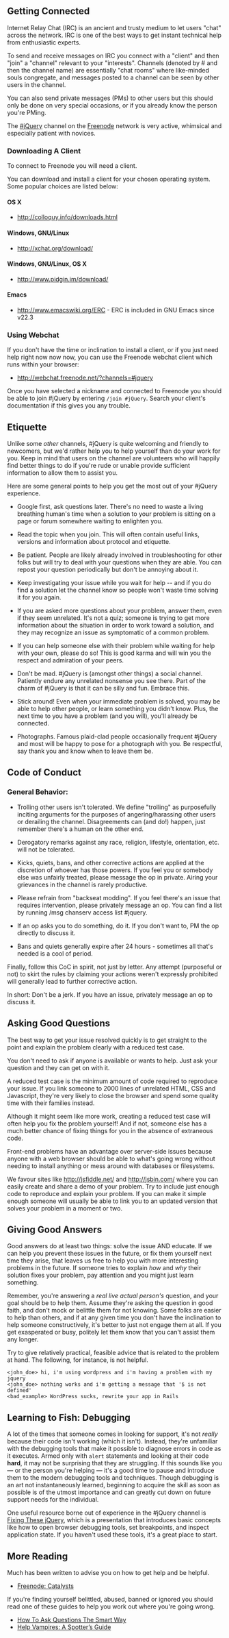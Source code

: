 <script>{
	"title": "IRC Help"
}</script>

## Getting Connected

Internet Relay Chat (IRC) is an ancient and trusty medium to let users "chat" across the network. IRC is one of the best ways to get instant technical help from enthusiastic experts.

To send and receive messages on IRC you connect with a "client" and then "join" a "channel" relevant to your "interests". Channels (denoted by # and then the channel name) are essentially "chat rooms" where like-minded souls congregate, and messages posted to a channel can be seen by other users in the channel.

You can also send private messages (PMs) to other users but this should only be done on very special occasions, or if you already know the person you're PMing.

The [#jQuery](irc://irc.freenode.net/#jquery) channel on the [Freenode](http://freenode.net) network is very active, whimsical and especially patient with novices.

### Downloading A Client

To connect to Freenode you will need a client.

You can download and install a client for your chosen operating system. Some popular choices are listed below:

#### OS X
* http://colloquy.info/downloads.html

#### Windows, GNU/Linux
* http://xchat.org/download/

#### Windows, GNU/Linux, OS X
* http://www.pidgin.im/download/

#### Emacs
* http://www.emacswiki.org/ERC - ERC is included in GNU Emacs since v22.3

### Using Webchat

If you don't have the time or inclination to install a client, or if you just need help right now now now, you can use the Freenode webchat client which runs within your browser:

* http://webchat.freenode.net/?channels=#jquery

Once you have selected a nickname and connected to Freenode you should be able to join #jQuery by entering `/join #jQuery`. Search your client's documentation if this gives you any trouble.

## Etiquette

Unlike some *other* channels, #jQuery is quite welcoming and friendly to newcomers, but we'd rather help you to help yourself than do your work for you. Keep in mind that users on the channel are volunteers who will happily find better things to do if you're rude or unable provide sufficient information to allow them to assist you.

Here are some general points to help you get the most out of your #jQuery experience.

* Google first, ask questions later. There's no need to waste a living breathing human's time when a solution to your problem is sitting on a page or forum somewhere waiting to enlighten you.

* Read the topic when you join. This will often contain useful links, versions and information about protocol and etiquette.

* Be patient. People are likely already involved in troubleshooting for other folks but will try to deal with your questions when they are able. You can repost your question periodically but don't be annoying about it.

* Keep investigating your issue while you wait for help -- and if you do find a solution let the channel know so people won't waste time solving it for you again.

* If you are asked more questions about your problem, answer them, even if they seem unrelated. It's not a quiz; someone is trying to get more information about the situation in order to work toward a solution, and they may recognize an issue as symptomatic of a common problem.

* If you can help someone else with their problem while waiting for help with your own, please do so! This is good karma and will win you the respect and admiration of your peers.

* Don't be mad. #jQuery is (amongst other things) a social channel. Patiently endure any unrelated nonsense you see there. Part of the charm of #jQuery is that it can be silly and fun. Embrace this.

* Stick around! Even when your immediate problem is solved, you may be able to help other people, or learn something you didn't know. Plus, the next time to you have a problem (and you will), you'll already be connected.

* Photographs. Famous plaid-clad people occasionally frequent #jQuery and most will be happy to pose for a photograph with you. Be respectful, say thank you and know when to leave them be.

## Code of Conduct

### General Behavior:

* Trolling other users isn't tolerated.  We define "trolling" as purposefully inciting arguments for the purposes of angering/harassing other users or derailing the channel.  Disagreements can (and do!) happen, just remember there's a human on the other end.

* Derogatory remarks against any race, religion, lifestyle, orientation, etc. will not be tolerated.

* Kicks, quiets, bans, and other corrective actions are applied at the discretion of whoever has those powers.  If you feel you or somebody else was unfairly treated, please message the op in private.  Airing your grievances in the channel is rarely productive.

* Please refrain from "backseat modding".  If you feel there's an issue that requires intervention, please privately message an op.  You can find a list by running /msg chanserv access list #jquery.

* If an op asks you to do something, do it.  If you don't want to, PM the op directly to discuss it.

* Bans and quiets generally expire after 24 hours - sometimes all that's needed is a cool of period.

Finally, follow this CoC in spirit, not just by letter.  Any attempt (purposeful or not) to skirt the rules by claiming your actions weren't expressly prohibited will generally lead to further corrective action.

In short: Don't be a jerk.  If you have an issue, privately message an op to discuss it.

## Asking Good Questions

The best way to get your issue resolved quickly is to get straight to the point and explain the problem clearly with a reduced test case.

You don't need to ask if anyone is available or wants to help. Just ask your question and they can get on with it.

A reduced test case is the minimum amount of code required to reproduce your issue. If you link someone to 2000 lines of unrelated HTML, CSS and Javascript, they're very likely to close the browser and spend some quality time with their families instead.

Although it might seem like more work, creating a reduced test case will often help you fix the problem yourself! And if not, someone else has a much better chance of fixing things for you in the absence of extraneous code.

Front-end problems have an advantage over server-side issues because anyone with a web browser should be able to what's going wrong without needing to install anything or mess around with databases or filesystems.

We favour sites like http://jsfiddle.net/ and http://jsbin.com/ where you can easily create and share a demo of your problem. Try to include just enough code to reproduce and explain your problem. If you can make it simple enough someone will usually be able to link you to an updated version that solves your problem in a moment or two.

## Giving Good Answers

Good answers do at least two things: solve the issue AND educate. If we can help you prevent these issues in the future, or fix them yourself next time they arise, that leaves us free to help you with more interesting problems in the future. If someone tries to explain *how* and *why* their solution fixes your problem, pay attention and you might just learn something.

Remember, you're answering a *real live actual person's* question, and your goal should be to help them. Assume they're asking the question in good faith, and don't mock or belittle them for not knowing. Some folks are easier to help than others, and if at any given time you don't have the inclination to help someone constructively, it's better to just not engage them at all. If you get exasperated or busy, politely let them know that you can't assist them any longer.

Try to give relatively practical, feasible advice that is related to the problem at hand. The following, for instance, is not helpful.

```
<john_doe> hi, i'm using wordpress and i'm having a problem with my jquery
<john_doe> nothing works and i'm getting a message that '$ is not defined'
<bad_example> WordPress sucks, rewrite your app in Rails
```

## Learning to Fish: Debugging

A lot of the times that someone comes in looking for support, it's not *really* because their code isn't working (which it isn't). Instead, they're unfamiliar with the debugging tools that make it possible to diagnose errors in code as it executes. Armed only with `alert` statements and looking at their code **hard**, it may not be surprising that they are struggling. If this sounds like you &mdash; or the person you're helping &mdash; it's a good time to pause and introduce them to the modern debugging tools and techniques. Though debugging is an art not instantaneously learned, beginning to acquire the skill as soon as possible is of the utmost importance and can greatly cut down on future support needs for the individual.

One useful resource borne out of experience in the #jQuery channel is [Fixing These jQuery](http://fixingthesejquery.com/), which is a presentation that introduces basic concepts like how to open browser debugging tools, set breakpoints, and inspect application state. If you haven't used these tools, it's a great place to start.


## More Reading

Much has been written to advise you on how to get help and be helpful.

* [Freenode: Catalysts](http://freenode.net/catalysts.shtml)

If you're finding yourself belittled, abused, banned or ignored you should read one of these guides to help you work out where you're going wrong.

* [How To Ask Questions The Smart Way](http://www.catb.org/esr/faqs/smart-questions.html)
* [Help Vampires: A Spotter’s Guide](http://slash7.com/2006/12/22/vampires/)

